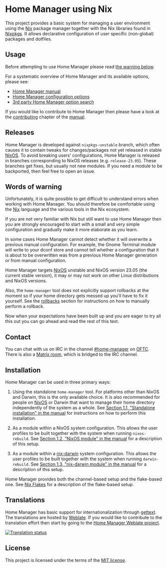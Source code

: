 Home Manager using Nix
======================

This project provides a basic system for managing a user environment using the
[Nix][] package manager together with the Nix libraries found in [Nixpkgs][]. It
allows declarative configuration of user specific (non-global) packages and
dotfiles.

Usage
-----

Before attempting to use Home Manager please read [the warning
below](#words-of-warning).

For a systematic overview of Home Manager and its available options, please see:

- [Home Manager manual][manual]
- [Home Manager configuration options][configuration options]
- [3rd party Home Manager option
  search](https://mipmip.github.io/home-manager-option-search/)

If you would like to contribute to Home Manager then please have a look at the
[contributing][] chapter of the [manual][].

Releases
--------

Home Manager is developed against `nixpkgs-unstable` branch, which often causes
it to contain tweaks for changes/packages not yet released in stable [NixOS][].
To avoid breaking users' configurations, Home Manager is released in branches
corresponding to NixOS releases (e.g. `release-23.05`). These branches get
fixes, but usually not new modules. If you need a module to be backported, then
feel free to open an issue.

Words of warning
----------------

Unfortunately, it is quite possible to get difficult to understand errors when
working with Home Manager. You should therefore be comfortable using the [Nix][]
language and the various tools in the Nix ecosystem.

If you are not very familiar with Nix but still want to use Home Manager then
you are strongly encouraged to start with a small and very simple configuration
and gradually make it more elaborate as you learn.

In some cases Home Manager cannot detect whether it will overwrite a previous
manual configuration. For example, the Gnome Terminal module will write to your
dconf store and cannot tell whether a configuration that it is about to be
overwritten was from a previous Home Manager generation or from manual
configuration.

Home Manager targets [NixOS][] unstable and NixOS version 23.05 (the current
stable version), it may or may not work on other Linux distributions and NixOS
versions.

Also, the `home-manager` tool does not explicitly support rollbacks at the
moment so if your home directory gets messed up you'll have to fix it yourself.
See the [rollbacks][] section for instructions on how to manually perform a
rollback.

Now when your expectations have been built up and you are eager to try all this
out you can go ahead and read the rest of this text.

Contact
-------

You can chat with us on IRC in the channel [#home-manager][] on [OFTC][]. There
is also a [Matrix room](https://matrix.to/#/#hm:rycee.net), which is bridged to
the IRC channel.

Installation
------------

Home Manager can be used in three primary ways:

1. Using the standalone `home-manager` tool. For platforms other than NixOS and
   Darwin, this is the only available choice. It is also recommended for people
   on [NixOS][] or Darwin that want to manage their home directory independently
   of the system as a whole. See [Section 1.1, "Standalone installation" in the
   manual][manual standalone install] for instructions on how to perform this
   installation.

1. As a module within a NixOS system configuration. This allows the user
   profiles to be built together with the system when running `nixos-rebuild`.
   See [Section 1.2, "NixOS module" in the manual][manual nixos install] for a
   description of this setup.

1. As a module within a [nix-darwin] system configuration. This allows the user
   profiles to be built together with the system when running `darwin-rebuild`.
   See [Section 1.3, "nix-darwin module" in the manual][manual nix-darwin
   install] for a description of this setup.

Home Manager provides both the channel-based setup and the flake-based one. See
[Nix Flakes][manual nix flakes] for a description of the flake-based setup.

Translations
------------

Home Manager has basic support for internationalization through
[gettext](https://www.gnu.org/software/gettext/). The translations are hosted by
[Weblate](https://weblate.org/). If you would like to contribute to the
translation effort then start by going to the [Home Manager Weblate
project](https://hosted.weblate.org/engage/home-manager/).

<a href="https://hosted.weblate.org/engage/home-manager/">
    <img src="https://hosted.weblate.org/widgets/home-manager/-/multi-auto.svg" alt="Translation status" />
</a>

License
-------

This project is licensed under the terms of the [MIT license](LICENSE).

[#home-manager]: https://webchat.oftc.net/?channels=home-manager
[Nix Flakes]: https://nixos.wiki/wiki/Flakes
[NixOS]: https://nixos.org/
[Nix]: https://nixos.org/explore.html
[Nixpkgs]: https://github.com/NixOS/nixpkgs
[OFTC]: https://oftc.net/
[configuration options]: https://nix-community.github.io/home-manager/options.html
[contributing]: https://nix-community.github.io/home-manager/#ch-contributing
[manual nix flakes]: https://nix-community.github.io/home-manager/index.html#ch-nix-flakes
[manual nix-darwin install]: https://nix-community.github.io/home-manager/index.html#sec-install-nix-darwin-module
[manual nixos install]: https://nix-community.github.io/home-manager/index.html#sec-install-nixos-module
[manual standalone install]: https://nix-community.github.io/home-manager/index.html#sec-install-standalone
[manual]: https://nix-community.github.io/home-manager/index.html
[nix-darwin]: https://github.com/LnL7/nix-darwin
[rollbacks]: https://nix-community.github.io/home-manager/index.html#sec-usage-rollbacks
